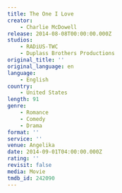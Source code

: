 ```yaml
---
title: The One I Love
creator:
    - Charlie McDowell
release: 2014-08-08T00:00:00.000Z
studios:
    - RADiUS-TWC
    - Duplass Brothers Productions
original_title: ''
original_language: en
language:
    - English
country:
    - United States
length: 91
genre:
    - Romance
    - Comedy
    - Drama
format: ''
service: ''
venue: Angelika
date: 2014-09-01T04:00:00.000Z
rating: ''
revisit: false
media: Movie
tmdb_id: 242090
---
```



